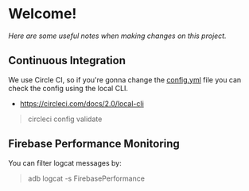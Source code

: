 # Welcome!

*Here are some useful notes when making changes on this project.*


## Continuous Integration
We use Circle CI, so if you're gonna change the [config.yml](.circle/config.yml) file you can check the config using the local CLI.
- https://circleci.com/docs/2.0/local-cli

> circleci config validate

## Firebase Performance Monitoring

You can filter logcat messages by:

> adb logcat -s FirebasePerformance
